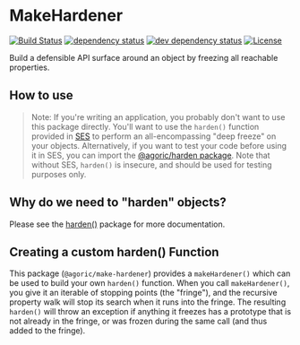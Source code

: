 # MakeHardener

[![Build Status][circleci-svg]][circleci-url]
[![dependency status][deps-svg]][deps-url]
[![dev dependency status][dev-deps-svg]][dev-deps-url]
[![License][license-image]][license-url]

Build a defensible API surface around an object by freezing all reachable properties.

## How to use

> Note: If you're writing an application, you probably don't want to use this package directly. You'll want to use the `harden()` function provided in [SES](https://github.com/Agoric/SES) to perform an all-encompassing "deep freeze" on your objects. Alternatively, if you want to test your code before using it in SES, you can import the [@agoric/harden package](https://github.com/Agoric/Harden). Note that without SES, `harden()` is insecure, and should be used for testing purposes only.

## Why do we need to "harden" objects?

Please see the [harden()](https://github.com/Agoric/Harden) package for more documentation.

## Creating a custom harden() Function

This package (`@agoric/make-hardener`) provides a `makeHardener()` which can be used to build your own `harden()` function. When you call `makeHardener()`, you give it an iterable of stopping points (the "fringe"), and the recursive property walk will stop its search when it runs into the fringe. The resulting `harden()` will throw an exception if anything it freezes has a prototype that is not already in the fringe, or was frozen during the same call (and thus added to the fringe).

[circleci-svg]: https://circleci.com/gh/Agoric/make-hardener.svg?style=svg
[circleci-url]: https://circleci.com/gh/Agoric/make-hardener
[deps-svg]: https://david-dm.org/Agoric/make-hardener.svg
[deps-url]: https://david-dm.org/Agoric/make-hardener
[dev-deps-svg]: https://david-dm.org/Agoric/make-hardener/dev-status.svg
[dev-deps-url]: https://david-dm.org/Agoric/make-hardener?type=dev
[license-image]: https://img.shields.io/badge/License-Apache%202.0-blue.svg
[license-url]: LICENSE

